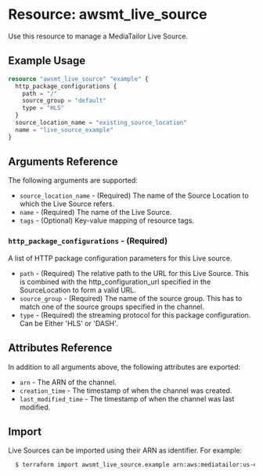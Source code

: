 # Resource: awsmt_live_source

Use this resource to manage a MediaTailor Live Source.


## Example Usage

```terraform
resource "awsmt_live_source" "example" {
  http_package_configurations {
    path = "/"
    source_group = "default"
    type = "HLS"
  }
  source_location_name = "existing_source_location"
  name = "live_source_example"
}
```

## Arguments Reference
The following arguments are supported:

* `source_location_name` - (Required) The name of the Source Location to which the Live Source refers.
* `name` - (Required) The name of the Live Source.
* `tags` - (Optional) Key-value mapping of resource tags.

### `http_package_configurations` - (Required)
A list of HTTP package configuration parameters for this Live source.

* `path` - (Required) The relative path to the URL for this Live Source. This is combined with the http_configuration_url specified in the SourceLocation to form a valid URL.
* `source_group` - (Required) The name of the source group. This has to match one of the source groups specified in the channel.
* `type` - (Required) the streaming protocol for this package configuration. Can be Either 'HLS' or 'DASH'.

## Attributes Reference
In addition to all arguments above, the following attributes are exported:

* `arn` - The ARN of the channel.
* `creation_time` - The timestamp of when the channel was created.
* `last_modified_time` - The timestamp of when the channel was last modified.

## Import

Live Sources can be imported using their ARN as identifier. For example:

```sh
  $ terraform import awsmt_live_source.example arn:aws:mediatailor:us-east-1:000000000000:liveSource/sourceLocationName/LiveSourceName
```